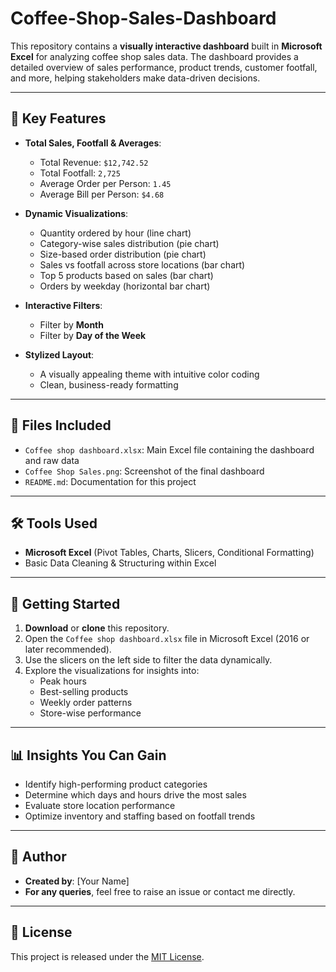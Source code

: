 # Coffee-Shop-Sales-Dashboard

This repository contains a **visually interactive dashboard** built in **Microsoft Excel** for analyzing coffee shop sales data. The dashboard provides a detailed overview of sales performance, product trends, customer footfall, and more, helping stakeholders make data-driven decisions.

---

## 📌 Key Features

- **Total Sales, Footfall & Averages**:
  - Total Revenue: `$12,742.52`
  - Total Footfall: `2,725`
  - Average Order per Person: `1.45`
  - Average Bill per Person: `$4.68`

- **Dynamic Visualizations**:
  - Quantity ordered by hour (line chart)
  - Category-wise sales distribution (pie chart)
  - Size-based order distribution (pie chart)
  - Sales vs footfall across store locations (bar chart)
  - Top 5 products based on sales (bar chart)
  - Orders by weekday (horizontal bar chart)

- **Interactive Filters**:
  - Filter by **Month**
  - Filter by **Day of the Week**

- **Stylized Layout**:
  - A visually appealing theme with intuitive color coding
  - Clean, business-ready formatting

---

## 📁 Files Included

- `Coffee shop dashboard.xlsx`: Main Excel file containing the dashboard and raw data
- `Coffee Shop Sales.png`: Screenshot of the final dashboard
- `README.md`: Documentation for this project

---

## 🛠️ Tools Used

- **Microsoft Excel** (Pivot Tables, Charts, Slicers, Conditional Formatting)
- Basic Data Cleaning & Structuring within Excel

---

## 🚀 Getting Started

1. **Download** or **clone** this repository.
2. Open the `Coffee shop dashboard.xlsx` file in Microsoft Excel (2016 or later recommended).
3. Use the slicers on the left side to filter the data dynamically.
4. Explore the visualizations for insights into:
   - Peak hours
   - Best-selling products
   - Weekly order patterns
   - Store-wise performance

---

## 📊 Insights You Can Gain

- Identify high-performing product categories
- Determine which days and hours drive the most sales
- Evaluate store location performance
- Optimize inventory and staffing based on footfall trends

---

## 📌 Author

- **Created by**: [Your Name]
- **For any queries**, feel free to raise an issue or contact me directly.

---

## 📜 License

This project is released under the [MIT License](https://opensource.org/licenses/MIT).
